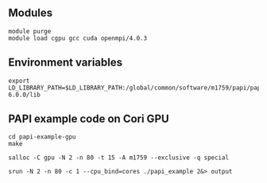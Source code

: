 ## Modules

```
module purge
module load cgpu gcc cuda openmpi/4.0.3
```

## Environment variables

```
export LD_LIBRARY_PATH=$LD_LIBRARY_PATH:/global/common/software/m1759/papi/papi-6.0.0/lib
```

## PAPI example code on Cori GPU

```
cd papi-example-gpu
make

salloc -C gpu -N 2 -n 80 -t 15 -A m1759 --exclusive -q special

srun -N 2 -n 80 -c 1 --cpu_bind=cores ./papi_example 2&> output 
```
